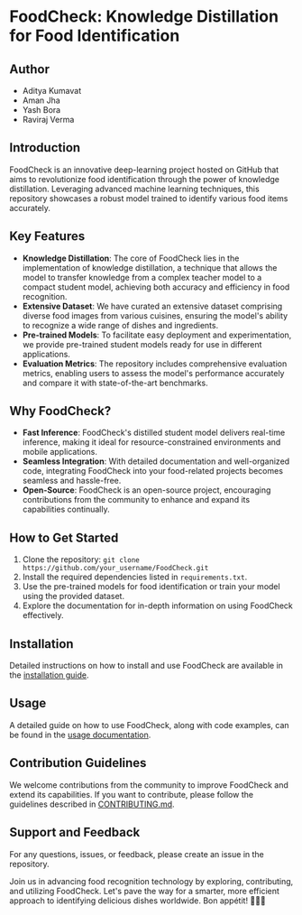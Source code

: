 # FoodCheck: Knowledge Distillation for Food Identification

## Author
- Aditya Kumavat
- Aman Jha
- Yash Bora
- Raviraj Verma

## Introduction
FoodCheck is an innovative deep-learning project hosted on GitHub that aims to revolutionize food identification through the power of knowledge distillation. Leveraging advanced machine learning techniques, this repository showcases a robust model trained to identify various food items accurately.

## Key Features
- **Knowledge Distillation**: The core of FoodCheck lies in the implementation of knowledge distillation, a technique that allows the model to transfer knowledge from a complex teacher model to a compact student model, achieving both accuracy and efficiency in food recognition.
- **Extensive Dataset**: We have curated an extensive dataset comprising diverse food images from various cuisines, ensuring the model's ability to recognize a wide range of dishes and ingredients.
- **Pre-trained Models**: To facilitate easy deployment and experimentation, we provide pre-trained student models ready for use in different applications.
- **Evaluation Metrics**: The repository includes comprehensive evaluation metrics, enabling users to assess the model's performance accurately and compare it with state-of-the-art benchmarks.

## Why FoodCheck?
- **Fast Inference**: FoodCheck's distilled student model delivers real-time inference, making it ideal for resource-constrained environments and mobile applications.
- **Seamless Integration**: With detailed documentation and well-organized code, integrating FoodCheck into your food-related projects becomes seamless and hassle-free.
- **Open-Source**: FoodCheck is an open-source project, encouraging contributions from the community to enhance and expand its capabilities continually.

## How to Get Started
1. Clone the repository: `git clone https://github.com/your_username/FoodCheck.git`
2. Install the required dependencies listed in `requirements.txt`.
3. Use the pre-trained models for food identification or train your model using the provided dataset.
4. Explore the documentation for in-depth information on using FoodCheck effectively.

## Installation
Detailed instructions on how to install and use FoodCheck are available in the [installation guide](link_to_installation_guide.md).

## Usage
A detailed guide on how to use FoodCheck, along with code examples, can be found in the [usage documentation](link_to_usage_documentation.md).

## Contribution Guidelines
We welcome contributions from the community to improve FoodCheck and extend its capabilities. If you want to contribute, please follow the guidelines described in [CONTRIBUTING.md](link_to_contributing.md).

## Support and Feedback
For any questions, issues, or feedback, please create an issue in the repository.

Join us in advancing food recognition technology by exploring, contributing, and utilizing FoodCheck. Let's pave the way for a smarter, more efficient approach to identifying delicious dishes worldwide. Bon appétit! 🍔🍕🍣
